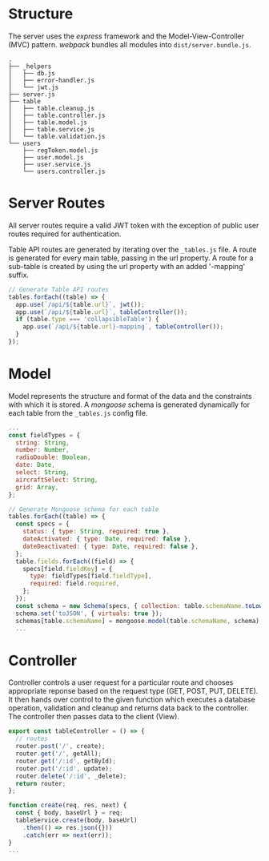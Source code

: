 # Structure
The server uses the _express_ framework and the Model-View-Controller (MVC) pattern. _webpack_ bundles all modules into ```dist/server.bundle.js```.
```
.
├── _helpers
│   ├── db.js
│   ├── error-handler.js
│   └── jwt.js
├── server.js
├── table
│   ├── table.cleanup.js
│   ├── table.controller.js
│   ├── table.model.js
│   ├── table.service.js
│   └── table.validation.js
└── users
    ├── regToken.model.js
    ├── user.model.js
    ├── user.service.js
    └── users.controller.js
```
# Server Routes
All server routes require a valid JWT token with the exception of public user routes required for authentication.

Table API routes are generated by iterating over the ```_tables.js``` file. A route is generated for every main table, passing in the url property. A route for a sub-table is created by using the url property with an added '-mapping' suffix.

```javascript
// Generate Table API routes
tables.forEach((table) => {
  app.use(`/api/${table.url}`, jwt());
  app.use(`/api/${table.url}`, tableController());
  if (table.type === 'collapsibleTable') {
    app.use(`/api/${table.url}-mapping`, tableController());
  }
});
```
# Model
Model represents the structure and format of the data and the constraints with which it is stored. A _mongoose_ schema is generated dynamically for each table from the ```_tables.js``` config file.

```javascript
...
const fieldTypes = {
  string: String,
  number: Number,
  radioDouble: Boolean,
  date: Date,
  select: String,
  aircraftSelect: String,
  grid: Array,
};

// Generate Mongoose schema for each table
tables.forEach((table) => {
  const specs = {
    status: { type: String, reguired: true },
    dateActivated: { type: Date, required: false },
    dateDeactivated: { type: Date, required: false },
  };
  table.fields.forEach((field) => {
    specs[field.fieldKey] = {
      type: fieldTypes[field.fieldType],
      required: field.required,
    };
  });
  const schema = new Schema(specs, { collection: table.schemaName.toLowerCase() });
  schema.set('toJSON', { virtuals: true });
  schemas[table.schemaName] = mongoose.model(table.schemaName, schema);
  ...
```
# Controller
Controller controls a user request for a particular route and chooses appropriate reponse based on the request type (GET, POST, PUT, DELETE). It then hands over control to the given function which executes a database operation, validation and cleanup and returns data back to the controller. The controller then passes data to the client (View).
```javascript
export const tableController = () => {
  // routes
  router.post('/', create);
  router.get('/', getAll);
  router.get('/:id', getById);
  router.put('/:id', update);
  router.delete('/:id', _delete);
  return router;
};

function create(req, res, next) {
  const { body, baseUrl } = req;
  tableService.create(body, baseUrl)
    .then(() => res.json({}))
    .catch(err => next(err));
}
...
```
